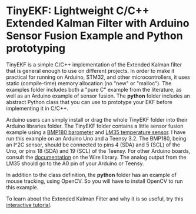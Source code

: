 # TinyEKF: Lightweight C/C++ Extended Kalman Filter with Arduino Sensor Fusion Example and Python prototyping

TinyEKF is a simple C/C++ implementation of the Extended Kalman filter that is general enough to use on different 
projects.  In order to make it practical for running on Arduino, STM32, and other microcontrollers, it uses static 
(compile-time) memory allocation (no "new" or "malloc").  The examples folder includes both a "pure C" example 
from the literature, as well as an Arduino example of sensor fusion.  The **python** folder includes an abstract
Python class that you can use to prototype your EKF before implementing it in C/C++.

Arduino users can simply install or drag the whole TinyEKF folder into their Arduino libraries folder. 
The TinyEKF folder contains a little sensor fusion example using a 
[BMP180 barometer](https://www.sparkfun.com/products/11824) and 
[LM35 temperature sensor](http://www.robotshop.com/en/dfrobot-lm35-linear-temperature-sensor.html).
I have run this example on an Arduino Uno and a Teensy 3.2. The BMP180, being an I^2C sensor, should be connected
to pins 4 (SDA) and 5 (SCL) of the Uno, or pins 18 (SDA) and 19 (SCL) of the Teensy.  For other Arduino boards,
consult the [documentation](https://www.arduino.cc/en/Reference/Wire) on the Wire library. The analog output
from the LM35 should go to the A0 pin of your Arduino or Teensy.

In addition to the class definition, the **python** folder has an example of mouse tracking, using OpenCV. 
So you will have to install OpenCV to run this example.

To learn about the Extended Kalman Filter and why it is so useful, try 
this [interactive tutorial](http://home.wlu.edu/~levys/kalman_tutorial/).
